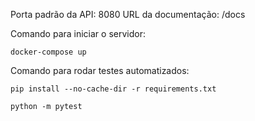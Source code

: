 Porta padrão da API: 8080
URL da documentação: /docs

Comando para iniciar o servidor:
```
docker-compose up

```

Comando para rodar testes automatizados:
```
pip install --no-cache-dir -r requirements.txt

python -m pytest

```
